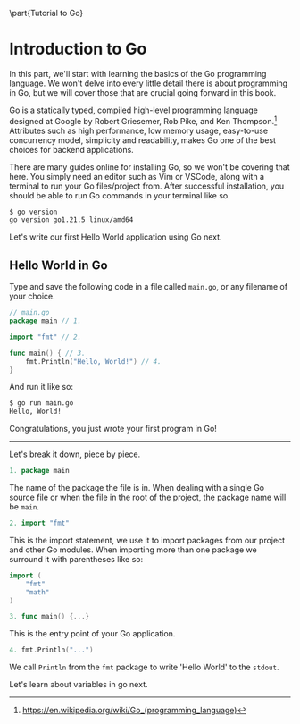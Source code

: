 \part{Tutorial to Go}
# Introduction to Go
In this part, we'll start with learning the basics of the Go programming language. We won't delve into every little detail there is about programming in Go, but we will cover those that are crucial going forward in this book.

Go is a statically typed, compiled high-level programming language designed at Google by Robert Griesemer, Rob Pike, and Ken Thompson.[^2] Attributes such as high performance, low memory usage, easy-to-use concurrency model, simplicity and readability, makes Go one of the best choices for backend applications.

There are many guides online for installing Go, so we won't be covering that here. You simply need an editor such as Vim or VSCode, along with a terminal to run your Go files/project from. After successful installation, you should be able to run Go commands in your terminal like so.
```bash
$ go version
go version go1.21.5 linux/amd64
```

Let's write our first Hello World application using Go next.

## Hello World in Go

Type and save the following code in a file called `main.go`, or any filename of your choice.

```{.go .numberLines}
// main.go
package main // 1.

import "fmt" // 2.

func main() { // 3.
    fmt.Println("Hello, World!") // 4.
}
```

And run it like so:
```bash
$ go run main.go
Hello, World!
```
Congratulations, you just wrote your first program in Go!

___

Let's break it down, piece by piece.

```go
1. package main
```
The name of the package the file is in. When dealing with a single Go source file or when the file in the root of the project, the package name will be `main`.

```go
2. import "fmt"
```
This is the import statement, we use it to import packages from our project and other Go modules. When importing more than one package we surround it with parentheses like so:
```go
import (
    "fmt"
    "math"
)
```
```go
3. func main() {...}
```
This is the entry point of your Go application.

```go
4. fmt.Println("...")
```
We call `Println` from the `fmt` package to write 'Hello World' to the `stdout`.

[^2]: https://en.wikipedia.org/wiki/Go_(programming_language)

Let's learn about variables in go next.
